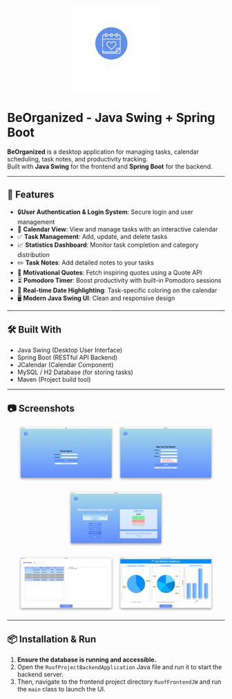 <p align="center">
  <img src="https://github.com/ruofio/CalendarTaskManager-JavaSwing-SpringBoot/blob/main/RuofFrontendJW/src/main/resources/logo.png" alt="BeOrganized Logo" width="200"/>
</p>


# BeOrganized - Java Swing + Spring Boot

 **BeOrganized** is a desktop application for managing tasks, calendar scheduling, task notes, and productivity tracking.  
Built with **Java Swing** for the frontend and **Spring Boot** for the backend.

---

## 🚀 Features
- 🔒**User Authentication & Login System**: Secure login and user management
- 📅 **Calendar View**: View and manage tasks with an interactive calendar
- ✅ **Task Management**: Add, update, and delete tasks
- 📈 **Statistics Dashboard**: Monitor task completion and category distribution
- ✏️ **Task Notes**: Add detailed notes to your tasks
- 💬 **Motivational Quotes**: Fetch inspiring quotes using a Quote API
- ⏳ **Pomodoro Timer**: Boost productivity with built-in Pomodoro sessions
- 🎯 **Real-time Date Highlighting**: Task-specific coloring on the calendar
- 🖥️ **Modern Java Swing UI**: Clean and responsive design

---

## 🛠️ Built With
- Java Swing (Desktop User Interface)
- Spring Boot (RESTful API Backend)
- JCalendar (Calendar Component)
- MySQL / H2 Database (for storing tasks)
- Maven (Project build tool)

---

## 📷 Screenshots
<p align="center">
  <img src="https://github.com/ruofio/CalendarTaskManager-JavaSwing-SpringBoot/blob/main/RuofFrontendJW/src/main/resources/Login.png" width="45%"/>
  <img src="https://github.com/ruofio/CalendarTaskManager-JavaSwing-SpringBoot/blob/main/RuofFrontendJW/src/main/resources/Registeration.png" width="45%"/>
</p>
<p align="center">
  <img src="https://github.com/ruofio/CalendarTaskManager-JavaSwing-SpringBoot/blob/main/RuofFrontendJW/src/main/resources/homePage.png" width="45%"/>

  </p>
<p align="center">
  <img src="https://github.com/ruofio/CalendarTaskManager-JavaSwing-SpringBoot/blob/main/RuofFrontendJW/src/main/resources/Alltasks.png" width="45%"/>
  <img src="https://github.com/ruofio/CalendarTaskManager-JavaSwing-SpringBoot/blob/main/RuofFrontendJW/src/main/resources/Statistics.png"width="45%"/>
</p>

---
 ## 📦 Installation & Run
 1. **Ensure the database is running and accessible.**
 2. Open the `RuofProjectBackendApplication` Java file and run it to start the backend server.
 3. Then, navigate to the frontend project directory `RuofFrontendJW` and run the `main` class to launch the UI.
